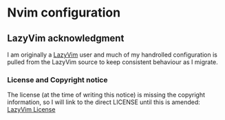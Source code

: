 # Nvim configuration

## LazyVim acknowledgment

I am originally a [LazyVim](https://github.com/LazyVim/LazyVim) user and much of
my handrolled configuration is pulled from the LazyVim source to keep consistent
behaviour as I migrate.

### License and Copyright notice

The license (at the time of writing this notice) is missing the copyright
information, so I will link to the direct LICENSE until this is amended:
[LazyVim License](https://github.com/LazyVim/LazyVim/blob/main/LICENSE)
